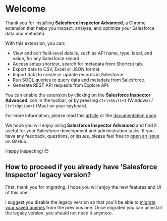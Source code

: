 # Welcome

Thank you for installing **Salesforce Inspector Advanced**, a Chrome extension that helps you inspect, analyze, and optimize your Salesforce data and metadata.

With this extension, you can:

- View and edit field-level details, such as API name, type, label, and value, for any Salesforce record.
- Access setup shortcut, search for metadata from Shortcut tab.
- Export data to CSV, Excel or JSON format.
- Import data to create or update records in Salesforce.
- Run SOQL queries to query data and metadata from Salesforce.
- Generate REST API requests from Explore API.

You can enable the extension by clicking on the **Salesforce Inspector Advanced** icon in the toolbar, or by pressing `Ctrl+Shift+I` (Windows) / `Ctrl+Option+I` (Mac) on your keyboard.

For more information, please read this [article](https://www.salesforceben.com/salesforce-inspector-reloaded/) or the [documentation page](https://dufoli.github.io/Salesforce-Inspector-reloaded/).

We hope you will enjoy using **Salesforce Inspector Advanced** and find it useful for your Salesforce development and administration tasks. If you have any feedback, questions, or issues, please feel free to [open an issue](https://github.com/dufoli/Salesforce-Inspector-reloaded/issues) on GitHub.

Happy inspecting! 😊

## How to proceed if you already have 'Salesforce Inspector' legacy version?

First, thank you for migrating. I hope you will enjoy the new features and UI of this one!

I suggest you disable the legacy version so that you'll be able to [migrate your saved queries](https://dufoli.github.io/Salesforce-Inspector-reloaded/how-to/#migrate-saved-queries-from-legacy-extension-to-salesforce-inspector-reloaded) from the previous one.
Once migrated you can uninstall the legacy version, you should not need it anymore.
